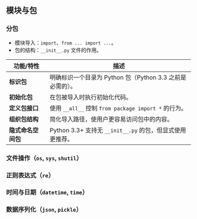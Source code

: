 ## **模块与包**

### **分包**

- 模块导入：`import`、`from ... import ...`。
- 包的结构：`__init__.py` 文件的作用。

| 功能/特性                       | 描述                                                                 |
|--------------------------------|----------------------------------------------------------------------|
| **标识包**                     | 明确标识一个目录为 Python 包（Python 3.3 之前是必需的）。              |
| **初始化包**                   | 在包被导入时执行初始化代码。                                          |
| **定义包接口**                 | 使用 `__all__` 控制 `from package import *` 的行为。                  |
| **组织包结构**                 | 简化导入路径，使用户更容易访问包中的内容。                            |
| **隐式命名空间包**             | Python 3.3+ 支持无 `__init__.py` 的包，但显式使用更推荐。              |

### **文件操作（`os`, `sys`, `shutil`）**

### **正则表达式（`re`）**

### **时间与日期（`datetime`, `time`）**

### **数据序列化（`json`, `pickle`）**
